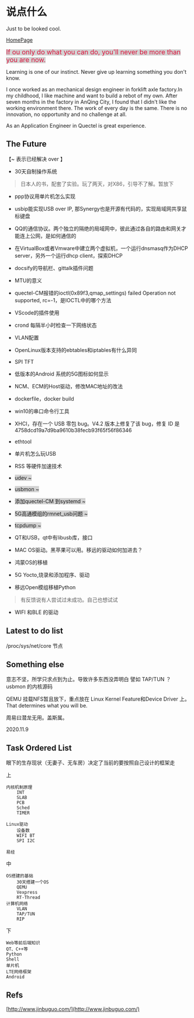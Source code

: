 说点什么
=====

Just to be looked cool.

[HomePage](http://QuectelWB.github.io/myStudy)


<span style="background-color: #D3D3D3"><font size=4 color=#DC143C>If ou only do what you can do, you'll never be more than you are now. </font></span>

<p style="background-image: url(_media/Castle.jpeg)" color=#00FF00>

Learning is one of our instinct.
Never give up learning something you don't know.

I once worked as an mechanical design engineer in forklift axle factory.In my childhood, I like machine and want to build a rebot of my own. 
After seven months in the factory in AnQing City, I found that I didn't like the working environment there. The work of every day is the same. There is no innovation, no opportunity and no challenge at all.


As an Application Engineer in Quectel is great experience.

</p>


The Future
-----------------

【~ 表示已经解决 over 】

* 30天自制操作系统
> 日本人的书，配套了实验。玩了两天，对X86，引导不了解。暂放下

* ppp协议用单片机怎么实现

* usbip能实现USB over IP, 那Synergy也是开源有代码的，实现局域网共享鼠标键盘

* QQ的通信协议。两个独立的隔绝的局域网中，彼此通过各自的路由和网关才能连上公网，是如何通信的

* 在VirtualBox或者Vmware中建立两个虚拟机，一个运行dnsmasq作为DHCP server，另外一个运行dhcp client，探索DHCP

* docsify的导航栏、gittalk插件问题

* MTU的意义

* quectel-CM报错的ioctl(0x89f3,qmap_settings) failed Operation not supported, rc=-1，是IOCTL中的哪个方法

* VScode的插件使用

* crond 每隔半小时检查一下网络状态

* VLAN配置

* OpenLinux版本支持的ebtables和iptables有什么异同

* SPI TFT

* 低版本的Android 系统的5G图标如何显示

* NCM、ECM的Host驱动，修改MAC地址的改法

* dockerfile，docker build 

* win10的串口命令行工具

* XHCI，存在一个 USB 零包 bug。V4.2 版本上修复了该 bug，修复 ID 是 4758dcd19a7d9ba9610b38fecb93f65f56f86346

* ethtool

* 单片机怎么玩USB

* RSS 等硬件加速技术

* <span style="background-color: #D3D3D3">udev ~</span>

* <span style="background-color: #D3D3D3">usbmon ~</span>

* <span style="background-color: #D3D3D3">添加quectel-CM 到systemd ~ </span>

* <span style="background-color: #D3D3D3">5G高通模组的rmnet_usb问题 ~ </span>

* <span style="background-color: #D3D3D3">tcpdump ~ </span>

* QT和USB，qt中有libusb库，接口

* MAC OS驱动。黑苹果可以用。移远的驱动如何加进去？

* 鸿蒙OS的移植

* 5G Yocto,烧录和添加程序、驱动

* 移远Open模组移植Python
> 有反馈说有人尝试过未成功。自己也想试试

* WIFI 和BLE 的驱动


Latest to do list
-----

/proc/sys/net/core 节点

Something else
----

意志不坚，所学只求点到为止。导致许多东西没弄明白
譬如
TAP/TUN ？
usbmon 的内核源码

QEMU 挂载NFS暂且放下，重点放在 Linux Kernel Feature和Device Driver 上。
That determines what you will be.

周易曰潜龙无用。盖斯属。


2020.11.9

Task Ordered List
-----

眼下的生存现状（无妻子、无车房）决定了当前的要按照自己设计的框架走

上

	内核机制原理
		INT
		SLAB
		PCB
		Sched
		TIMER
		
	Linux驱动
		设备数
		WIFI BT
		SPI I2C
		
	易经

中

	OS搭建的基础
		30天搭建一个OS
		QEMU
		Vexpress
		RT-Thread
	计算机网络
		VLAN
		TAP/TUN
		RIP

下

	Web等前后端知识
	QT、C++等
	Python
	Shell
	单片机
	LTE网络框架
	Android

Refs
---

[http://www.jinbuguo.com/](http://www.jinbuguo.com/)


